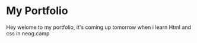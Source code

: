 # My Portfolio

Hey welome to my portfolio, it's coming up tomorrow when i learn Html and css in neog.camp